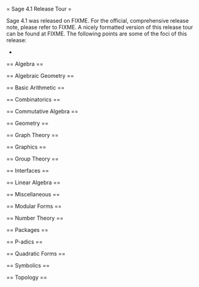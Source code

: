 = Sage 4.1 Release Tour =

Sage 4.1 was released on FIXME. For the official, comprehensive release note, please refer to FIXME. A nicely formatted version of this release tour can be found at FIXME. The following points are some of the foci of this release:

 * 


== Algebra ==


== Algebraic Geometry ==


== Basic Arithmetic ==


== Combinatorics ==


== Commutative Algebra ==


== Geometry ==


== Graph Theory ==


== Graphics ==


== Group Theory ==


== Interfaces ==


== Linear Algebra ==


== Miscellaneous ==


== Modular Forms ==


== Number Theory ==


== Packages ==


== P-adics ==


== Quadratic Forms ==


== Symbolics ==


== Topology ==
